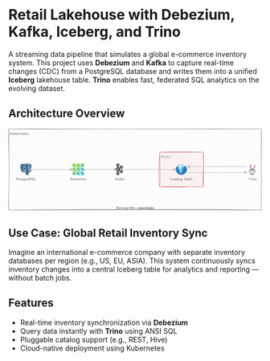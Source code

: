# Retail Lakehouse with Debezium, Kafka, Iceberg, and Trino

A streaming data pipeline that simulates a global e-commerce inventory system. This project uses **Debezium** and **Kafka** to capture real-time changes (CDC) from a PostgreSQL database and writes them into a unified **Iceberg** lakehouse table. **Trino** enables fast, federated SQL analytics on the evolving dataset.

## Architecture Overview

![](architecture.drawio.svg)

## Use Case: Global Retail Inventory Sync

Imagine an international e-commerce company with separate inventory databases per region (e.g., US, EU, ASIA). This system continuously syncs inventory changes into a central Iceberg table for analytics and reporting — without batch jobs.


## Features

- Real-time inventory synchronization via **Debezium**
- Query data instantly with **Trino** using ANSI SQL
- Pluggable catalog support (e.g., REST, Hive)
- Cloud-native deployment using Kubernetes
